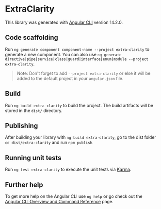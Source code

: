 # ExtraClarity

This library was generated with [Angular CLI](https://github.com/angular/angular-cli) version 14.2.0.

## Code scaffolding

Run `ng generate component component-name --project extra-clarity` to generate a new component. You can also use `ng generate directive|pipe|service|class|guard|interface|enum|module --project extra-clarity`.
> Note: Don't forget to add `--project extra-clarity` or else it will be added to the default project in your `angular.json` file. 

## Build

Run `ng build extra-clarity` to build the project. The build artifacts will be stored in the `dist/` directory.

## Publishing

After building your library with `ng build extra-clarity`, go to the dist folder `cd dist/extra-clarity` and run `npm publish`.

## Running unit tests

Run `ng test extra-clarity` to execute the unit tests via [Karma](https://karma-runner.github.io).

## Further help

To get more help on the Angular CLI use `ng help` or go check out the [Angular CLI Overview and Command Reference](https://angular.io/cli) page.
